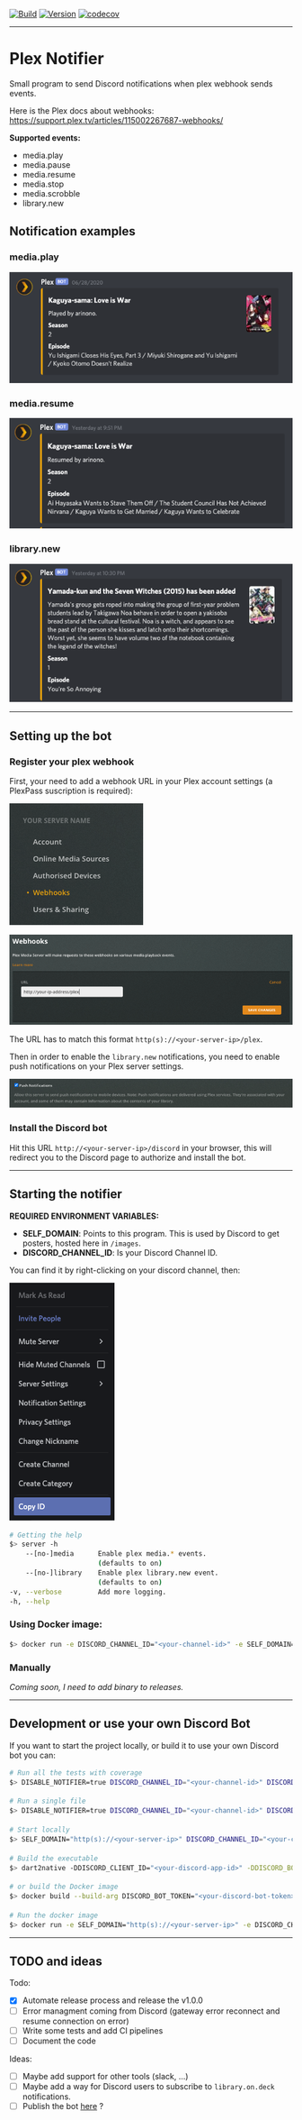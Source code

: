 [![Build](https://github.com/Arinono/plex-notifier/workflows/Build/badge.svg)](https://github.com/Arinono/plex-notifier/actions?query=workflow%3ABuild) [![Version](https://img.shields.io/docker/v/arinono/plex-notifier)](https://hub.docker.com/r/arinono/plex-notifier) [![codecov](https://codecov.io/gh/Arinono/plex-notifier/branch/master/graph/badge.svg)](https://codecov.io/gh/Arinono/plex-notifier)

---

# Plex Notifier

Small program to send Discord notifications when plex webhook sends events.

Here is the Plex docs about webhooks: https://support.plex.tv/articles/115002267687-webhooks/

**Supported events:**
- media.play
- media.pause
- media.resume
- media.stop
- media.scrobble
- library.new

## Notification examples

### media.play

![media.play notification](.github/readme-assets/media-play.png?raw=true "media.play notification")

### media.resume

![media.resume notification](.github/readme-assets/media-resume.png?raw=true "media.resume notification")

### library.new

![library.new notification](.github/readme-assets/library-new.png?raw=true "library.new notification")

---

## Setting up the bot

### Register your plex webhook

First, your need to add a webhook URL in your Plex account settings (a PlexPass suscription is required):

![Settings Webhooks](.github/readme-assets/plex-webhook.png?raw=true "Settings Webhooks")

![Settings Webhooks Add](.github/readme-assets/plex-webhook-add.png?raw=true "Settings Webhooks Add")

The URL has to match this format `http(s)://<your-server-ip>/plex`.

Then in order to enable the `library.new` notifications, you need to enable push notifications on your Plex server settings.

![Enable Push Notifications](.github/readme-assets/plex-push-notif.png?raw=true "Enable Push Notifications")

### Install the Discord bot

Hit this URL `http://<your-server-ip>/discord` in your browser, this will redirect you to the Discord page to authorize and install the bot.

---

## Starting the notifier

**REQUIRED ENVIRONMENT VARIABLES:**
- **SELF_DOMAIN**: Points to this program. This is used by Discord to get posters, hosted here in `/images`.
- **DISCORD_CHANNEL_ID**: Is your Discord Channel ID.

You can find it by right-clicking on your discord channel, then:

![Discord Guild ID](.github/readme-assets/discord-guild-id.png?raw=true "Discord Guild ID")

```bash
# Getting the help
$> server -h
    --[no-]media      Enable plex media.* events.
                      (defaults to on)
    --[no-]library    Enable plex library.new event.
                      (defaults to on)
-v, --verbose         Add more logging.
-h, --help
```

### Using Docker image:

```bash
$> docker run -e DISCORD_CHANNEL_ID="<your-channel-id>" -e SELF_DOMAIN="http(s)://<your-server-ip>" -p 8080:8080 arinono/plex-notifier [arguments]
```

### Manually

_Coming soon, I need to add binary to releases._

---

## Development or use your own Discord Bot

If you want to start the project locally, or build it to use your own Discord bot you can:

```bash
# Run all the tests with coverage
$> DISABLE_NOTIFIER=true DISCORD_CHANNEL_ID="<your-channel-id>" DISCORD_CLIENT_ID="<your-client-id>" DISCORD_BOT_TOKEN="<your-bot-token>" derry run test-full

# Run a single file
$> DISABLE_NOTIFIER=true DISCORD_CHANNEL_ID="<your-channel-id>" DISCORD_CLIENT_ID="<your-client-id>" DISCORD_BOT_TOKEN="<your-bot-token>" derry run test -- test/<file>.dart

# Start locally
$> SELF_DOMAIN="http(s)://<your-server-ip>" DISCORD_CHANNEL_ID="<your-channel-id>" dart -DDISCORD_CLIENT_ID="<your-discord-app-id>" -DDISCORD_BOT_TOKEN="<your-discord-bot-token>" bin/main.dart

# Build the executable
$> dart2native -DDISCORD_CLIENT_ID="<your-discord-app-id>" -DDISCORD_BOT_TOKEN="<your-discord-bot-token>" bin/main.dart -o build/server

# or build the Docker image
$> docker build --build-arg DISCORD_BOT_TOKEN="<your-discord-bot-token>" --build-arg DISCORD_CLIENT_ID="<your-discord-app-id>" -t <image-name> .

# Run the docker image
$> docker run -e SELF_DOMAIN="http(s)://<your-server-ip>" -e DISCORD_CHANNEL_ID="<your-channel-id>" -p 8080:8080 <image-name> [args]
```

---

## TODO and ideas

Todo:
- [x] Automate release process and release the v1.0.0
- [ ] Error managment coming from Discord (gateway error reconnect and resume connection on error)
- [ ] Write some tests and add CI pipelines
- [ ] Document the code

Ideas:
- [ ] Maybe add support for other tools (slack, ...)
- [ ] Maybe add a way for Discord users to subscribe to `library.on.deck` notifications.
- [ ] Publish the bot [here](https://top.gg/) ?

